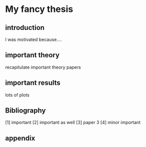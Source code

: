 # My fancy thesis

## introduction 
I was motivated because....
## important theory 
recapitulate important theory papers
## important results
lots of plots
## Bibliography
[1] important
[2] important as well 
[3] paper 3 
[4] minor important
## appendix



